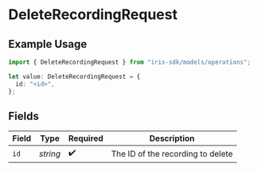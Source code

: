 # DeleteRecordingRequest

## Example Usage

```typescript
import { DeleteRecordingRequest } from "iris-sdk/models/operations";

let value: DeleteRecordingRequest = {
  id: "<id>",
};
```

## Fields

| Field                             | Type                              | Required                          | Description                       |
| --------------------------------- | --------------------------------- | --------------------------------- | --------------------------------- |
| `id`                              | *string*                          | :heavy_check_mark:                | The ID of the recording to delete |